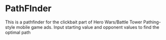 # PathFInder
This is a pathfinder for the clickbait part of Hero Wars/Battle Tower Pathing-style mobile game ads. Input starting value and opponent values to find the optimal path
